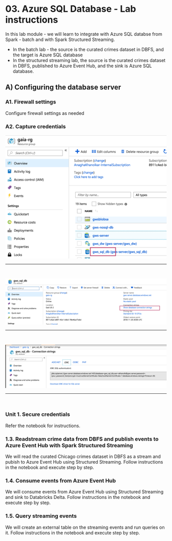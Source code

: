 # 03. Azure SQL Database - Lab instructions

In this lab module - we will learn to integrate with Azure SQL databse from Spark - batch and with Spark Structured Streaming.  
- In the batch lab - the source is the curated crimes dataset in DBFS, and the target is Azure SQL database<br>
- In the structured streaming lab, the source is the curated crimes dataset in DBFS, published to Azure Event Hub, and the sink is Azure SQL database.<br>


## A) Configuring the database server
### A1. Firewall settings 
Configure firewall settings as needed

### A2. Capture credentials

![1-sql-db](../../../images/4-sql-db/1.png)
<br>
<hr>
<br>

![2-sql-db](../../../images/4-sql-db/2.png)
<br>
<hr>
<br>

![3-sql-db](../../../images/4-sql-db/3.png)
<br>
<hr>
<br>




### Unit 1. Secure credentials
Refer the notebook for instructions.

### 1.3. Readstream crime data from DBFS and publish events to Azure Event Hub with Spark Structured Streaming
We will read the curated Chicago crimes dataset in DBFS as a stream and pubish to Azure Event Hub using Structured Streaming.
Follow instructions in the notebook and execute step by step.

### 1.4. Consume events from Azure Event Hub
We will consume events from Azure Event Hub using Structured Streaming and sink to Databricks Delta.  Follow instructions in the notebook and execute step by step.

### 1.5. Query streaming events
We will create an external table on the streaming events and run queries on it.  Follow instructions in the notebook and execute step by step.




